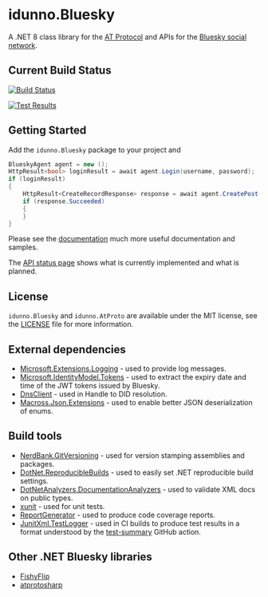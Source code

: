 # idunno.Bluesky

A .NET 8 class library for the [AT Protocol](https://docs.bsky.app/docs/api/at-protocol-xrpc-api) and APIs for the [Bluesky social network](https://bsky.social/).

## Current Build Status

[![Build Status](https://github.com/blowdart/idunno.atproto/actions/workflows/ci-build.yml/badge.svg)](https://github.com/blowdart/idunno.atproto/actions/workflows/ci-build.yml)

[![Test Results](https://camo.githubusercontent.com/9f508f166f15790248d7986f09e96076b994a0eddb0293c810ed3bbcccdb3ac0/68747470733a2f2f7376672e746573742d73756d6d6172792e636f6d2f64617368626f6172642e7376673f703d31313826663d3026733d30)](https://github.com/blowdart/idunno.atproto/actions/workflows/ci-build.yml)

## Getting Started

Add the `idunno.Bluesky` package to your project and

```c#
BlueskyAgent agent = new ();
HttpResult<bool> loginResult = await agent.Login(username, password);
if (loginResult)
{
    HttpResult<CreateRecordResponse> response = await agent.CreatePost("Hello World");
    if (response.Succeeded)
    {
    }
}
```

Please see the [documentation](docs/readme.md) much more useful documentation and samples.

The [API status page](docs/endpointStatus.md) shows what is currently implemented and what is planned.

## License

`idunno.Bluesky` and `idunno.AtProto` are available under the MIT license, see the [LICENSE](LICENSE) file for more information.

## External dependencies

* [Microsoft.Extensions.Logging](https://learn.microsoft.com/en-us/dotnet/core/extensions/logging) - used to provide log messages.
* [Microsoft.IdentityModel.Tokens](https://github.com/AzureAD/azure-activedirectory-identitymodel-extensions-for-dotnet) - used to extract the expiry date and time of the JWT tokens issued by Bluesky.
* [DnsClient](https://dnsclient.michaco.net/) - used in Handle to DID resolution.
* [Macross.Json.Extensions](https://github.com/Macross-Software/core/tree/develop/ClassLibraries/Macross.Json.Extensions) - used to enable better JSON deserialization of enums.

## Build tools

* [NerdBank.GitVersioning](https://github.com/dotnet/Nerdbank.GitVersioning) - used for version stamping assemblies and packages.
* [DotNet.ReproducibleBuilds](https://github.com/dotnet/reproducible-builds) - used to easily set .NET reproducible build settings.
* [DotNetAnalyzers.DocumentationAnalyzers](https://github.com/DotNetAnalyzers/DocumentationAnalyzers) - used to validate XML docs on public types.
* [xunit](https://github.com/xunit/xunit) - used for unit tests.
* [ReportGenerator](https://github.com/danielpalme/ReportGenerator) - used to produce code coverage reports.
* [JunitXml.TestLogger](https://github.com/spekt/junit.testlogger) - used in CI builds to produce test results in a format understood by the [test-summary](https://github.com/test-summary/action) GitHub action.

## Other .NET Bluesky libraries

* [FishyFlip](https://github.com/drasticactions/FishyFlip)
* [atprotosharp](https://github.com/taranasus/atprotosharp)
